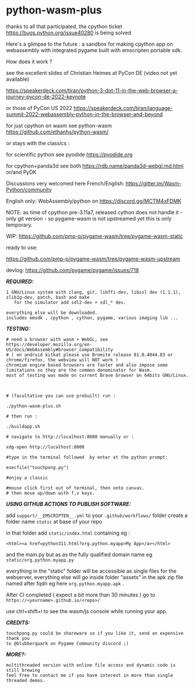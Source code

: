 # python-wasm-plus

thanks to all that participated, the cpython ticket https://bugs.python.org/issue40280 is being solved

Here's a glimpse to the future :
a sandbox for making cpython app on webassembly with integrated pygame built with
emscripten portable sdk.

How does it work ?

see the excellent slides of Christian Heimes at PyCon DE (video not yet available)

  https://speakerdeck.com/tiran/python-3-dot-11-in-the-web-browser-a-journey-pycon-de-2022-keynote

or those of PyCon US 2022
 https://speakerdeck.com/tiran/language-summit-2022-webassembly-python-in-the-browser-and-beyond


for just cpython on wasm see python-wasm https://github.com/ethanhs/python-wasm/

or stays with the classics :

for scientific python see pyodide https://pyodide.org

for cpython+panda3d see both https://rdb.name/panda3d-webgl.md.html or/and PyDK


Discussions very welcomed here French/English:
  https://gitter.im/Wasm-Python/community

English only:
WebAssembly/python on https://discord.gg/MCTM4xFDMK


NOTE: as time of cpython pre-3.11a7, released cython does not handle it - only git version - so pygame-wasm is not upstreamed yet
this is only temporary.

WIP:
https://github.com/pmp-p/pygame-wasm/tree/pygame-wasm-static

ready to use:

https://github.com/pmp-p/pygame-wasm/tree/pygame-wasm-upstream


devlog:
https://github.com/pygame/pygame/issues/718



***REQUIRED:***

    1 GNU/Linux system with clang, git, libffi-dev, libssl dev (1.1.1), zlib1g-dev, patch, bash and make
       for the simulator add sdl2-dev + sdl_* dev.

    everything else will be downloaded.
    includes emsdk , cpython , cython, pygame, various imaging lib ...


***TESTING:***

    # need a browser with wasm + WebGL, see https://developer.mozilla.org/en-US/docs/WebAssembly#browser_compatibility
    # ( on android kitkat please use Bromite release 81.0.4044.83 or chrome/firefox, the webview will NOT work )
    chromium engine based browsers are faster and also impose some limitations so they are the common denominator for Wasm.
    most of testing was made on current Brave browser on 64bits GNU/Linux.



    # (facultative you can use prebuilt) run :

    ./python-wasm-plus.sh

    # then run :

    ./buildapp.sh

    # navigate to http://localhost:8000 manually or :

    xdg-open http://localhost:8000

    #type in the terminal followed  by enter at the python prompt:

    execfile("touchpong.py")

    #enjoy a classic

    #mouse click first out of terminal, then onto canvas.
    # then move up/down with f,v keys.


***USING GITHUB ACTIONS TO PUBLISH SOFTWARE:***

add `support/__EMSCRIPTEN__.yml` to your `.github/workflows/` folder
create a folder name `static` at base of your repo

in that folder add `static/index.html`
containing eg :

`<html><a href=python311.html?org.python.myapp>My App</a></html>`

and the main.py but as as the fully qualified domain name eg `static/org.python.myapp.py`

everything in the "static" folder will be accessible as single files for the webserver, everything else will go
inside folder "assets" in the apk zip file named after fqdn eg here `org.python.myapp.apk` .

After CI completed  ( expect a bit more than 30 minutes ) go to  `https://<yourname>.github.io/<repo>/`

use ctrl+shift+i to see the wasm/js console while running your app.


***CREDITS:***

    touchpong.py could be shareware so if you like it, send an expensive thank you
    to @blubberquark on Pygame Community discord ;)


***MORE?:***

    multithreaded version with online file access and dynamic code is still brewing
    feel free to contact me if you have interest in more than single threaded demos.
